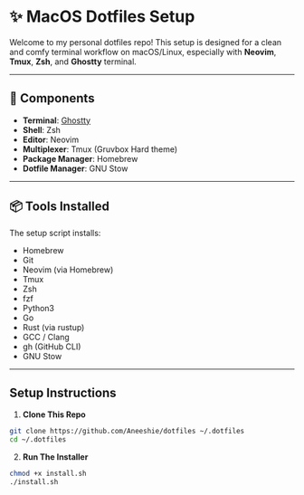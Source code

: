 # ✨ MacOS Dotfiles Setup

Welcome to my personal dotfiles repo! This setup is designed for a clean and comfy terminal workflow on macOS/Linux, especially with **Neovim**, **Tmux**, **Zsh**, and  **Ghostty** terminal.  


---

## 🧩 Components

- **Terminal**: [Ghostty](https://github.com/ghostty-org/ghostty)
- **Shell**: Zsh
- **Editor**: Neovim 
- **Multiplexer**: Tmux (Gruvbox Hard theme)
- **Package Manager**: Homebrew
- **Dotfile Manager**: GNU Stow

---

## 📦 Tools Installed

The setup script installs:

- Homebrew
- Git
- Neovim (via Homebrew)
- Tmux
- Zsh
- fzf
- Python3
- Go
- Rust (via rustup)
- GCC / Clang
- gh (GitHub CLI)
- GNU Stow

---

##  Setup Instructions

1. **Clone This Repo**

```bash
git clone https://github.com/Aneeshie/dotfiles ~/.dotfiles
cd ~/.dotfiles
```

2. **Run The Installer**

```bash
chmod +x install.sh
./install.sh
```



